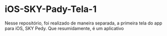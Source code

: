 # iOS-SKY-Pady-Tela-1
  Nesse repositório, foi realizado de maneira separada, a primeira tela do app para iOS, SKY Pedy. Que resumidamente, é um aplicativo

